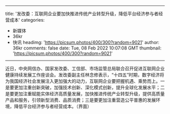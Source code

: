 
---
title: '发改委：互联网企业要加快推进传统产业转型升级，降低平台经济参与者经营成本'
categories: 
 - 新媒体
 - 36kr
 - 快讯
headimg: 'https://picsum.photos/400/300?random=9021'
author: 36kr
comments: false
date: Tue, 08 Feb 2022 10:07:08 GMT
thumbnail: 'https://picsum.photos/400/300?random=9021'
---

<div>   
近日，中央网信办、国家发改委、工信部、市场监管总局联合召开促进互联网企业健康持续发展工作座谈会。发改委副主任林念修表示，“十四五”时期，数字经济将为我国经济社会发展注入更加强大的动力，互联网企业要把握机遇、乘势而上。一是要更加注重创新突破，加强技术创新、深化模式创新，提升全球化发展水平；二是要更加注重赋能实体经济高质量发展，加快推进传统产业转型升级，提供高质量产品和服务，引领新型消费、品质消费；三是要更加注重营造公平普惠的发展环境，降低平台经济参与者经营成本。（界面）  
</div>
            